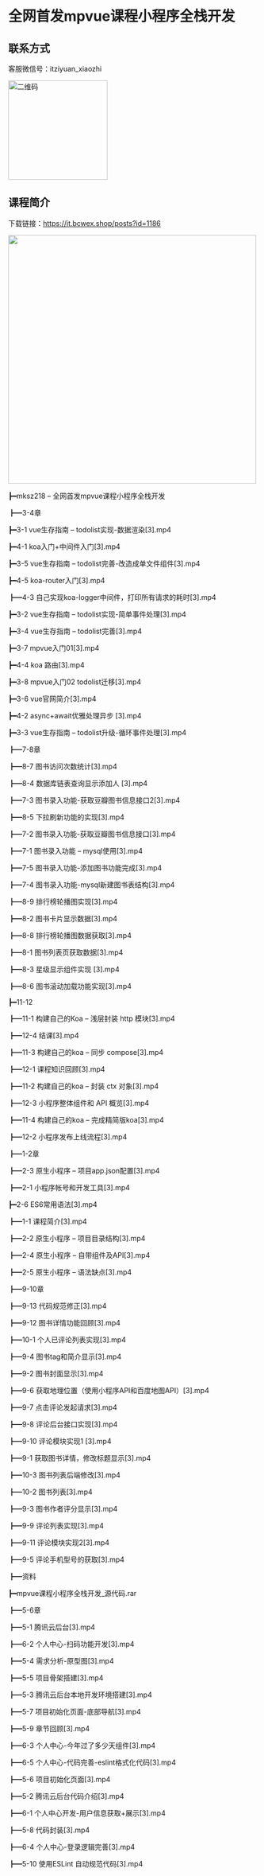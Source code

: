 # 全网首发mpvue课程小程序全栈开发

## 联系方式

客服微信号：itziyuan_xiaozhi

<img src="https://ziyuanyun.oss-cn-guangzhou.aliyuncs.com/common/20240614073449/666b82192834a.jpg" width="200" height="200" alt="二维码">

## 课程简介

下载链接：https://it.bcwex.shop/posts?id=1186

<img src="https://ziyuanyun.oss-cn-guangzhou.aliyuncs.com/yun/20240515153633/66446601b736a.jpg" width="500" alt="">

  ┣━mksz218 &#8211; 全网首发mpvue课程小程序全栈开发

 ┣━3-4章

 ┣━3-1 vue生存指南 &#8211; todolist实现-数据渲染[3].mp4

 ┣━4-1 koa入门+中间件入门[3].mp4

 ┣━3-5 vue生存指南 &#8211; todolist完善-改造成单文件组件[3].mp4

 ┣━4-5 koa-router入门[3].mp4

 ┣━4-3 自己实现koa-logger中间件，打印所有请求的耗时[3].mp4

 ┣━3-2 vue生存指南 &#8211; todolist实现-简单事件处理[3].mp4

 ┣━3-4 vue生存指南 &#8211; todolist完善[3].mp4

 ┣━3-7 mpvue入门01[3].mp4

 ┣━4-4 koa 路由[3].mp4

 ┣━3-8 mpvue入门02 todolist迁移[3].mp4

 ┣━3-6 vue官网简介[3].mp4

 ┣━4-2 async+await优雅处理异步 [3].mp4

 ┣━3-3 vue生存指南 &#8211; todolist升级-循环事件处理[3].mp4

 ┣━7-8章

 ┣━8-7 图书访问次数统计[3].mp4

 ┣━8-4 数据库链表查询显示添加人 [3].mp4

 ┣━7-3 图书录入功能-获取豆瓣图书信息接口2[3].mp4

 ┣━8-5 下拉刷新功能的实现[3].mp4

 ┣━7-2 图书录入功能-获取豆瓣图书信息接口[3].mp4

 ┣━7-1 图书录入功能 &#8211; mysql使用[3].mp4

 ┣━7-5 图书录入功能-添加图书功能完成[3].mp4

 ┣━7-4 图书录入功能-mysql新建图书表结构[3].mp4

 ┣━8-9 排行榜轮播图实现[3].mp4

 ┣━8-2 图书卡片显示数据[3].mp4

 ┣━8-8 排行榜轮播图数据获取[3].mp4

 ┣━8-1 图书列表页获取数据[3].mp4

 ┣━8-3 星级显示组件实现 [3].mp4

 ┣━8-6 图书滚动加载功能实现[3].mp4

 ┣━11-12

 ┣━11-1 构建自己的Koa &#8211; 浅层封装 http 模块[3].mp4

 ┣━12-4 结课[3].mp4

 ┣━11-3 构建自己的koa &#8211; 同步 compose[3].mp4

 ┣━12-1 课程知识回顾[3].mp4

 ┣━11-2 构建自己的koa &#8211; 封装 ctx 对象[3].mp4

 ┣━12-3 小程序整体组件和 API 概览[3].mp4

 ┣━11-4 构建自己的koa &#8211; 完成精简版koa[3].mp4

 ┣━12-2 小程序发布上线流程[3].mp4

 ┣━1-2章

 ┣━2-3 原生小程序 &#8211; 项目app.json配置[3].mp4

 ┣━2-1 小程序帐号和开发工具[3].mp4

 ┣━2-6 ES6常用语法[3].mp4

 ┣━1-1 课程简介[3].mp4

 ┣━2-2 原生小程序 &#8211; 项目目录结构[3].mp4

 ┣━2-4 原生小程序 &#8211; 自带组件及API[3].mp4

 ┣━2-5 原生小程序 &#8211; 语法缺点[3].mp4

 ┣━9-10章

 ┣━9-13 代码规范修正[3].mp4

 ┣━9-12 图书详情功能回顾[3].mp4

 ┣━10-1 个人已评论列表实现[3].mp4

 ┣━9-4 图书tag和简介显示[3].mp4

 ┣━9-2 图书封面显示[3].mp4

 ┣━9-6 获取地理位置（使用小程序API和百度地图API）[3].mp4

 ┣━9-7 点击评论发起请求[3].mp4

 ┣━9-8 评论后台接口实现[3].mp4

 ┣━9-10 评论模块实现1 [3].mp4

 ┣━9-1 获取图书详情，修改标题显示[3].mp4

 ┣━10-3 图书列表后端修改[3].mp4

 ┣━10-2 图书列表[3].mp4

 ┣━9-3 图书作者评分显示[3].mp4

 ┣━9-9 评论列表实现[3].mp4

 ┣━9-11 评论模块实现2[3].mp4

 ┣━9-5 评论手机型号的获取[3].mp4

 ┣━资料

 ┣━mpvue课程小程序全栈开发_源代码.rar

 ┣━5-6章

 ┣━5-1 腾讯云后台[3].mp4

 ┣━6-2 个人中心-扫码功能开发[3].mp4

 ┣━5-4 需求分析-原型图[3].mp4

 ┣━5-5 项目骨架搭建[3].mp4

 ┣━5-3 腾讯云后台本地开发环境搭建[3].mp4

 ┣━5-7 项目初始化页面-底部导航[3].mp4

 ┣━5-9 章节回顾[3].mp4

 ┣━6-3 个人中心-今年过了多少天组件[3].mp4

 ┣━6-5 个人中心-代码完善-eslint格式化代码[3].mp4

 ┣━5-6 项目初始化页面[3].mp4

 ┣━5-2 腾讯云后台代码介绍[3].mp4

 ┣━6-1 个人中心开发-用户信息获取+展示[3].mp4

 ┣━5-8 代码封装[3].mp4

 ┣━6-4 个人中心-登录逻辑完善[3].mp4

 ┣━5-10 使用ESLint 自动规范代码[3].mp4

  